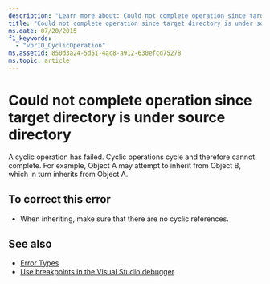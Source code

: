```yaml
---
description: "Learn more about: Could not complete operation since target directory is under source directory"
title: "Could not complete operation since target directory is under source directory"
ms.date: 07/20/2015
f1_keywords: 
  - "vbrIO_CyclicOperation"
ms.assetid: 850d3a24-5d51-4ac8-a912-630efcd75278
ms.topic: article
---
```

# Could not complete operation since target directory is under source directory

A cyclic operation has failed. Cyclic operations cycle and therefore cannot complete. For example, Object A may attempt to inherit from Object B, which in turn inherits from Object A.  
  
## To correct this error  
  
- When inheriting, make sure that there are no cyclic references.  
  
## See also

- [Error Types](../programming-guide/language-features/error-types.md)
- [Use breakpoints in the Visual Studio debugger](/visualstudio/debugger/using-breakpoints)
